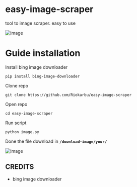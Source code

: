 # easy-image-scraper
 tool to image scraper. easy to use

![image](https://i.ibb.co.com/7Gw0z57/a.png)

# Guide installation

Install bing image downloader
```
pip install bing-image-downloader
```
Clone repo
```
git clone https://github.com/Riokarbu/easy-image-scraper
```
Open repo
```
cd easy-image-scraper
```
Run script
```
python image.py
```
Done the file download in **`/download-image/your/`**

![image](https://i.ibb.co.com/phbt8t2/b.png)

## CREDITS
- bing image downloader
